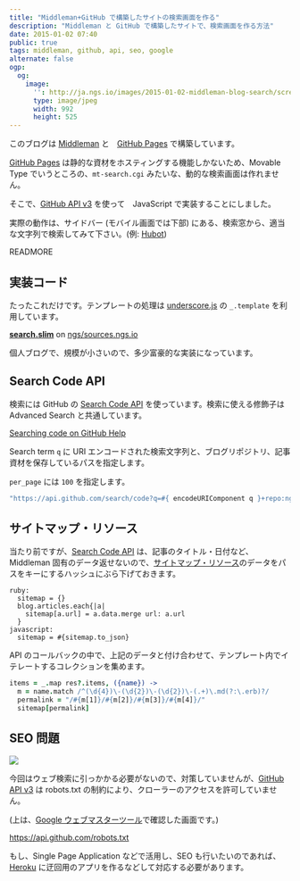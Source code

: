 ```yaml
---
title: "Middleman+GitHub で構築したサイトの検索画面を作る"
description: "Middleman と GitHub で構築したサイトで、検索画面を作る方法"
date: 2015-01-02 07:40
public: true
tags: middleman, github, api, seo, google
alternate: false
ogp:
  og:
    image:
      '': http://ja.ngs.io/images/2015-01-02-middleman-blog-search/screen1.png
      type: image/jpeg
      width: 992
      height: 525
---
```


このブログは [Middleman] と　[GitHub Pages] で構築しています。

[GitHub Pages] は静的な資材をホスティングする機能しかないため、Movable Type でいうところの、`mt-search.cgi` みたいな、動的な検索画面は作れません。

そこで、[GitHub API v3] を使って　JavaScript で実装することにしました。

実際の動作は、サイドバー (モバイル画面では下部) にある、検索窓から、適当な文字列で検索してみて下さい。(例: [Hubot](/search/?q=Hubot))

READMORE

## 実装コード

たったこれだけです。テンプレートの処理は [underscore.js] の `_.template` を利用しています。

**[search.slim]** on [ngs/sources.ngs.io]

個人ブログで、規模が小さいので、多少富豪的な実装になっています。

## Search Code API

検索には GitHub の [Search Code API] を使っています。検索に使える修飾子は Advanced Search と共通しています。

[Searching code on GitHub Help]

Search term `q` に URI エンコードされた検索文字列と、ブログリポジトリ、記事資材を保存しているパスを指定します。

`per_page` には `100` を指定します。

```coffee
"https://api.github.com/search/code?q=#{ encodeURIComponent q }+repo:ngs/sources.ngs.io+path:/source/#{lang}/&per_page=100"
```

## サイトマップ・リソース

当たり前ですが、[Search Code API] は、記事のタイトル・日付など、Middleman 固有のデータ返せないので、[サイトマップ・リソース]のデータをパスをキーにするハッシュにぶら下げておきます。

```slim
ruby:
  sitemap = {}
  blog.articles.each{|a|
    sitemap[a.url] = a.data.merge url: a.url
  }
javascript:
  sitemap = #{sitemap.to_json}
```

API のコールバックの中で、上記のデータと付け合わせて、テンプレート内でイテレートするコレクションを集めます。

```coffee
items = _.map res?.items, ({name}) ->
  m = name.match /^(\d{4})\-(\d{2})\-(\d{2})\-(.+)\.md(?:\.erb)?/
  permalink = "/#{m[1]}/#{m[2]}/#{m[3]}/#{m[4]}/"
  sitemap[permalink]
```

## SEO 問題

![](2015-01-02-middleman-blog-search/screen1.png)

今回はウェブ検索に引っかかる必要がないので、対策していませんが、[GitHub API v3] は robots.txt の制約により、クローラーのアクセスを許可していません。

(上は、[Google ウェブマスターツール]で確認した画面です。)

https://api.github.com/robots.txt

もし、Single Page Application などで活用し、SEO も行いたいのであれば、[Heroku] に迂回用のアプリを作るなどして対応する必要があります。

[GitHub API v3]: https://developer.github.com/v3/
[GitHub Pages]: https://pages.github.com/
[Middleman]: http://middlemanapp.com/
[underscore.js]: http://underscorejs.org/
[Search Code API]: https://developer.github.com/v3/search/#search-code
[サイトマップ・リソース]: http://middlemanapp.com/jp/advanced/sitemap/#%E3%82%B5%E3%82%A4%E3%83%88%E3%83%9E%E3%83%83%E3%83%97%E3%81%AE%E3%83%AA%E3%82%BD%E3%83%BC%E3%82%B9
[search.slim]: https://github.com/ngs/sources.ngs.io/blob/master/source/search.slim
[ngs/sources.ngs.io]: https://github.com/ngs/sources.ngs.io/
[Searching code on GitHub Help]: https://help.github.com/articles/searching-code/
[Heroku]: https://www.heroku.com/
[Google ウェブマスターツール]: https://support.google.com/webmasters/answer/6066467?hl=ja
